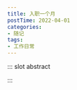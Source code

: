 ```yaml
---
title: 入职一个月
postTime: 2022-04-01
categories: 
- 随记
tags: 
- 工作日常
---
```


::: slot abstract

:::



